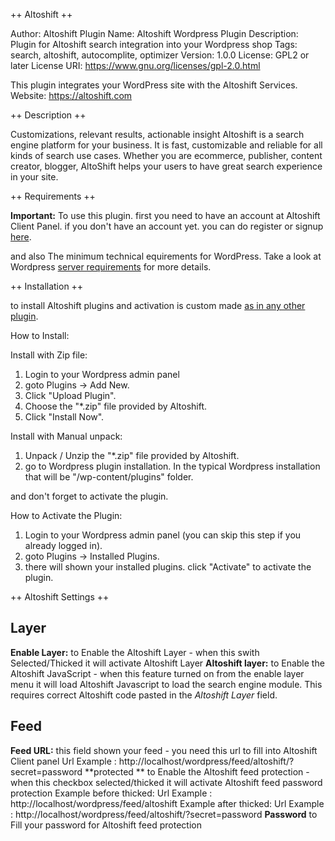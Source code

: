 ++ Altoshift ++

Author:  Altoshift
Plugin Name:  Altoshift Wordpress Plugin
Description:  Plugin for Altoshift search integration into your Wordpress shop
Tags: search, altoshift, autocomplite, optimizer
Version:      1.0.0
License:      GPL2 or later
License URI:  https://www.gnu.org/licenses/gpl-2.0.html

This plugin integrates your WordPress site with the Altoshift Services.
Website: https://altoshift.com

++ Description ++

Customizations, relevant results, actionable insight
Altoshift is a search engine platform for your business. It is fast, customizable and reliable for all kinds of search use cases. Whether you are ecommerce, publisher, content creator, blogger, AltoShift helps your users to have great search experience in your site.

++ Requirements ++

__Important:__ To use this plugin. first you need to have an account at Altoshift Client Panel. if you don't have an account yet. you can do register or signup [here](https://client.altoshift.com).

and also The minimum technical equirements for WordPress. Take a look at Wordpress [server requirements](https://docs.wordpress.com/document/server-requirements/) for more details.

++ Installation ++

to install Altoshift plugins and activation is custom made [as in any other plugin](https://codex.wordpress.org/Managing_Plugins).

How to Install:

Install with Zip file:
1. Login to your Wordpress admin panel
2. goto Plugins -> Add New.
3. Click "Upload Plugin".
4. Choose the "*.zip" file provided by Altoshift.
5. Click "Install Now". 

Install with Manual unpack:
1. Unpack / Unzip the "*.zip" file provided by Altoshift.
2. go to Wordpress plugin installation. In the typical Wordpress installation that will be "/wp-content/plugins" folder.

and don't forget to activate the plugin.

How to Activate the Plugin:
1. Login to your Wordpress admin panel (you can skip this step if you already logged in).
2. goto Plugins -> Installed Plugins.
3. there will shown your installed plugins. click "Activate" to activate the plugin.


++ Altoshift Settings ++

Layer
-----
**Enable Layer:**
to Enable the Altoshift Layer - when this swith Selected/Thicked it will activate Altoshift Layer
**Altoshift layer:** 
to Enable the Altoshift JavaScript - when this feature turned on from the enable layer menu it will load Altoshift Javascript to load the search engine module. This requires correct Altoshift code pasted in the *Altoshift Layer* field.

Feed
-----
**Feed URL:** 
this field shown your feed - you need this url to fill into Altoshift Client panel
Url Example : http://localhost/wordpress/feed/altoshift/?secret=password
**protected	**
to Enable the Altoshift feed protection - when this checkbox selected/thicked it will activate Altoshift feed password protection
Example before thicked:
Url Example : http://localhost/wordpress/feed/altoshift
Example after thicked:
Url Example : http://localhost/wordpress/feed/altoshift/?secret=password
**Password**
to Fill your password for Altoshift feed protection